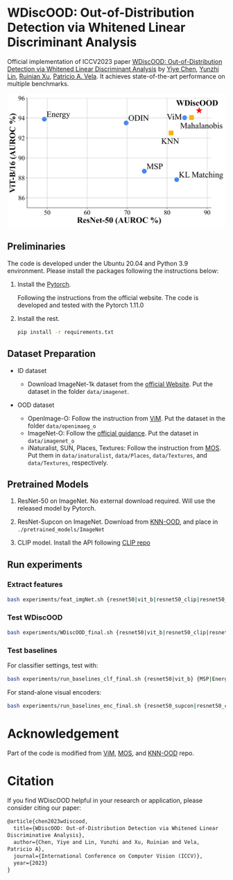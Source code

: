 # WDiscOOD: Out-of-Distribution Detection via Whitened Linear Discriminant Analysis
Official implementation of ICCV2023 paper [WDiscOOD: Out-of-Distribution Detection via Whitened Linear Discriminant Analysis](https://arxiv.org/abs/2303.07543) by [Yiye Chen](https://yiyechen.github.io/), [Yunzhi Lin](https://yunzhi.netlify.app/), [Ruinian Xu](https://www.linkedin.com/in/gtsimonxu/), [Patricio A. Vela](https://pvela.gatech.edu/). It achieves state-of-the-art performance on multiple benchmarks.

<img src="./demo_figs/wdiscood_performance.png" width="600">


## Preliminaries

The code is developed under the Ubuntu 20.04 and Python 3.9 environment. Please install the packages following the instructions below:

1. Install the [Pytorch](https://pytorch.org/).

   Following the instructions from the official website. The code is developed and tested with the Pytorch 1.11.0

2. Install the rest.

   ```bash
   pip install -r requirements.txt
   ```

   

## Dataset Preparation

- ID dataset
  - Download ImageNet-1k dataset from the [official Website](https://image-net.org/challenges/LSVRC/2012/index). Put the dataset in the folder ``data/imagenet``.

- OOD dataset
  - OpenImage-O: Follow the instruction from [ViM](https://github.com/haoqiwang/vim). Put the dataset in the folder ``data/openimaeg_o``
  - ImageNet-O: Follow the [official guidance](https://github.com/hendrycks/natural-adv-examples). Put the dataset in ``data/imagenet_o``
  - iNaturalist, SUN, Places, Textures: Follow the instruction from [MOS](https://github.com/deeplearning-wisc/large_scale_ood). Put them in ``data/inaturalist``, ``data/Places``, ``data/Textures``, and ``data/Textures``, respectively.



## Pretrained Models

1. ResNet-50 on ImageNet. No external download required. Will use the released model by Pytorch.

2. ResNet-Supcon on ImageNet. Download from [KNN-OOD](https://github.com/deeplearning-wisc/knn-ood#3--pre-trained-model), and place in ``./pretrained_models/ImageNet``

3. CLIP model. Install the API following [CLIP repo](https://github.com/openai/CLIP)


## Run experiments 

### Extract features

```bash
bash experiments/feat_imgNet.sh {resnet50|vit_b|resnet50_clip|resnet50_supcon}
```



### Test WDiscOOD 

```bash 
bash experiments/WDiscOOD_final.sh {resnet50|vit_b|resnet50_clip|resnet50_supcon}
```



### Test baselines

For classifier settings, test with:

```bash
bash experiments/run_baselines_clf_final.sh {resnet50|vit_b} {MSP|Energy|MahaVanilla|KNN|VIM|Residual|ReAct|ODIN}
```

For stand-alone visual encoders:

```bash
bash experiments/run_baselines_enc_final.sh {resnet50_supcon|resnet50_clip} {MahaVanilla|KNN}
```





# Acknowledgement

Part of the code is modified from [ViM](https://github.com/haoqiwang/vim), [MOS](https://github.com/deeplearning-wisc/large_scale_ood), and [KNN-OOD](https://github.com/deeplearning-wisc/knn-ood) repo.


# Citation
If you find WDiscOOD helpful in your research or application, please consider citing our paper:

    @article{chen2023wdiscood,
      title={WDiscOOD: Out-of-Distribution Detection via Whitened Linear Discriminative Analysis},
      author={Chen, Yiye and Lin, Yunzhi and Xu, Ruinian and Vela, Patricio A},
      journal={International Conference on Computer Vision (ICCV)},
      year={2023}
    }